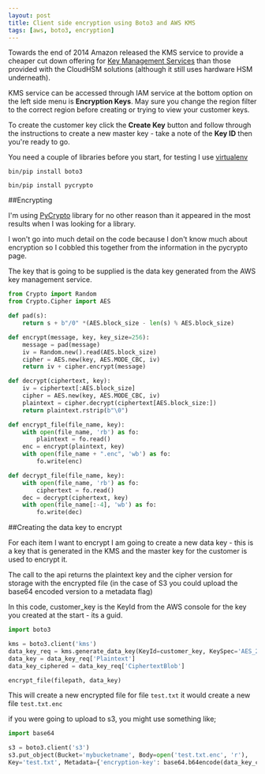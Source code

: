 ```yaml
---
layout: post
title: Client side encryption using Boto3 and AWS KMS
tags: [aws, boto3, encryption]
---
```


Towards the end of 2014 Amazon released the KMS service to provide a cheaper cut down offering for [Key Management Services](http://aws.amazon.com/kms/) than those provided with the CloudHSM solutions (although it still uses hardware HSM underneath).

KMS service can be accessed through IAM service at the bottom option on the left side menu is **Encryption Keys**. May sure you change the region filter to the correct region before creating or trying to view your customer keys.

To create the customer key click the **Create Key** button and follow through the instructions to create a new master key - take a note of the **Key ID** then you're ready to go.

You need a couple of libraries before you start, for testing I use [virtualenv](https://pypi.python.org/pypi/virtualenv)

```text
bin/pip install boto3

bin/pip install pycrypto
```

##Encrypting

I'm using [PyCrypto](https://pypi.python.org/pypi/pycrypto/2.6.1) library for no other reason than it appeared in the most results when I was looking for a library.

I won't go into much detail on the code because I don't know much about encryption so I cobbled this together from the information in the pycrypto page.

The key that is going to be supplied is the data key generated from the AWS key management service.

```python
from Crypto import Random
from Crypto.Cipher import AES

def pad(s):
    return s + b"/0" *(AES.block_size - len(s) % AES.block_size)

def encrypt(message, key, key_size=256):
    message = pad(message)
    iv = Random.new().read(AES.block_size)
    cipher = AES.new(key, AES.MODE_CBC, iv)
    return iv + cipher.encrypt(message)

def decrypt(ciphertext, key):
    iv = ciphertext[:AES.block_size]
    cipher = AES.new(key, AES.MODE_CBC, iv)
    plaintext = cipher.decrypt(ciphertext[AES.block_size:])
    return plaintext.rstrip(b"\0")

def encrypt_file(file_name, key):
    with open(file_name, 'rb') as fo:
        plaintext = fo.read()
    enc = encrypt(plaintext, key)
    with open(file_name + ".enc", 'wb') as fo:
        fo.write(enc)

def decrypt_file(file_name, key):
    with open(file_name, 'rb') as fo:
        ciphertext = fo.read()
    dec = decrypt(ciphertext, key)
    with open(file_name[:-4], 'wb') as fo:
        fo.write(dec)
```

##Creating the data key to encrypt

For each item I want to encrypt I am going to create a new data key - this is a key that is generated in the KMS and the master key for the customer is used to encrypt it.

The call to the api returns the plaintext key and the cipher version for storage with the encrypted file (in the case of S3 you could upload the base64 encoded version to a metadata flag)

In this code, customer_key is the KeyId from the AWS console for the key you created at the start - its a guid.

```python
import boto3

kms = boto3.client('kms')
data_key_req = kms.generate_data_key(KeyId=customer_key, KeySpec='AES_256')
data_key = data_key_req['Plaintext']
data_key_ciphered = data_key_req['CiphertextBlob']

encrypt_file(filepath, data_key)

```

This will create a new encrypted file for file `test.txt` it would create a new file `test.txt.enc`

if you were going to upload to s3, you might use something like;

```python
import base64

s3 = boto3.client('s3')
s3.put_object(Bucket='mybucketname', Body=open('test.txt.enc', 'r'),
Key='test.txt', Metadata={'encryption-key': base64.b64encode(data_key_ciphered)})

```
